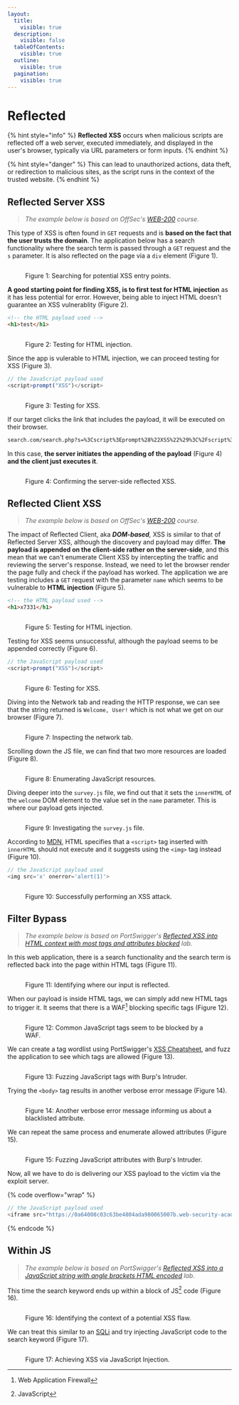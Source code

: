 ```yaml
---
layout:
  title:
    visible: true
  description:
    visible: false
  tableOfContents:
    visible: true
  outline:
    visible: true
  pagination:
    visible: true
---
```


# Reflected

{% hint style="info" %}
**Reflected XSS** occurs when malicious scripts are reflected off a web server, executed immediately, and displayed in the user's browser, typically via URL parameters or form inputs.
{% endhint %}

{% hint style="danger" %}
This can lead to unauthorized actions, data theft, or redirection to malicious sites, as the script runs in the context of the trusted website.
{% endhint %}

## Reflected Server XSS

> _The example below is based on OffSec's_ [_WEB-200_](https://www.offsec.com/courses/web-200/) _course._

This type of XSS is often found in `GET` requests and is **based on the fact that the user trusts the domain**. The application below has a search functionality where the search term is passed through a `GET` request and the `s` parameter. It is also reflected on the page via a `div` element (Figure 1).

<figure><img src="../../../../.gitbook/assets/offsec_xss_rs1.png" alt=""><figcaption><p>Figure 1: Searching for potential XSS entry points.</p></figcaption></figure>

**A good starting point for finding XSS, is to first test for HTML injection** as it has less potential for error. However, being able to inject HTML doesn't guarantee an XSS vulnerablity (Figure 2).

```html
<!-- the HTML payload used -->
<h1>test</h1>
```

<figure><img src="../../../../.gitbook/assets/offsec_xss_rs2.png" alt=""><figcaption><p>Figure 2: Testing for HTML injection.</p></figcaption></figure>

Since the app is vulerable to HTML injection, we can proceed testing for XSS (Figure 3).

```javascript
// the JavaScript payload used
<script>prompt("XSS")</script>
```

<figure><img src="../../../../.gitbook/assets/offsec_xss_rs3.png" alt=""><figcaption><p>Figure 3: Testing for XSS.</p></figcaption></figure>

If our target clicks the link that includes the payload, it will be executed on their browser.

```html
search.com/search.php?s=%3Cscript%3Eprompt%28%22XSS%22%29%3C%2Fscript%3E
```

In this case, **the server initiates the appending of the payload** (Figure 4) **and the client just executes it**.

<figure><img src="../../../../.gitbook/assets/offsec_xss_rs4.png" alt=""><figcaption><p>Figure 4: Confirming the server-side reflected XSS.</p></figcaption></figure>

## Reflected Client XSS

> _The example below is based on OffSec's_ [_WEB-200_](https://www.offsec.com/courses/web-200/) _course._

The impact of Reflected Client, aka _**DOM-based**,_ XSS is similar to that of Reflected Server XSS, although the discovery and payload may differ. **The payload is appended on the client-side rather on the server-side**, and this mean that we can't enumerate Client XSS by intercepting the traffic and reviewing the server's response. Instead, we need to let the browser render the page fully and check if the payload has worked. The application we are testing includes a `GET` request with the parameter `name` which seems to be vulnerable to **HTML injection** (Figure 5).

```html
<!-- the HTML payload used -->
<h1>x7331</h1>
```

<figure><img src="../../../../.gitbook/assets/web_xss_reflected_client_1.png" alt=""><figcaption><p>Figure 5: Testing for HTML injection.</p></figcaption></figure>

Testing for XSS seems unsuccessful, although the payload seems to be appended correctly (Figure 6).

```javascript
// the JavaScript payload used
<script>prompt("XSS")</script>
```

<figure><img src="../../../../.gitbook/assets/web_xss_reflected_client_2.png" alt=""><figcaption><p>Figure 6: Testing for XSS.</p></figcaption></figure>

Diving into the Network tab and reading the HTTP response, we can see that the string returned is `Welcome, User!` which is not what we get on our browser (Figure 7).

<figure><img src="../../../../.gitbook/assets/web_xss_reflected_client_3.png" alt=""><figcaption><p>Figure 7: Inspecting the network tab.</p></figcaption></figure>

Scrolling down the JS file, we can find that two more resources are loaded (Figure 8).

<figure><img src="../../../../.gitbook/assets/web_xss_reflected_client_4.png" alt=""><figcaption><p>Figure 8: Enumerating JavaScript resources.</p></figcaption></figure>

Diving deeper into the `survey.js` file, we find out that it sets the `innerHTML` of the `welcome` DOM element to the value set in the `name` parameter. This is where our payload gets injected.

<figure><img src="../../../../.gitbook/assets/web_xss_reflected_client_5.png" alt=""><figcaption><p>Figure 9: Investigating the <code>survey.js</code> file.</p></figcaption></figure>

According to [MDN](https://developer.mozilla.org/en-US/docs/Web/API/Element/innerHTML#security\_considerations), HTML specifies that a `<script>` tag inserted with `innerHTML` should not execute and it suggests using the `<img>` tag instead (Figure 10).

```javascript
// the JavaScript payload used
<img src='x' onerror='alert(1)'>
```

<figure><img src="../../../../.gitbook/assets/web_xss_reflected_client_6.png" alt=""><figcaption><p>Figure 10: Successfully performing an XSS attack.</p></figcaption></figure>

## Filter Bypass

> _The example below is based on PortSwigger's_ [_Reflected XSS into HTML context with most tags and attributes blocked_](https://portswigger.net/web-security/cross-site-scripting/contexts/lab-html-context-with-most-tags-and-attributes-blocked) _lab._

In this web application, there is a search functionality and the search term is reflected back into the page within HTML tags (Figure 11).

<figure><img src="../../../../.gitbook/assets/web_reflected_xss_1.png" alt=""><figcaption><p>Figure 11: Identifying where our input is reflected.</p></figcaption></figure>

When our payload is inside HTML tags, we can simply add new HTML tags to trigger it. It seems that there is a WAF[^1] blocking specific tags (Figure 12).

<figure><img src="../../../../.gitbook/assets/web_reflected_xss_2.png" alt=""><figcaption><p>Figure 12: Common JavaScript tags seem to be blocked by a WAF.</p></figcaption></figure>

We can create a tag wordlist using PortSwigger's [XSS Cheatsheet](https://portswigger.net/web-security/cross-site-scripting/cheat-sheet), and fuzz the application to see which tags are allowed (Figure 13).

<figure><img src="../../../../.gitbook/assets/web_reflected_xss_3.png" alt=""><figcaption><p>Figure 13: Fuzzing JavaScript tags with Burp's Intruder.</p></figcaption></figure>

Trying the `<body>` tag results in another verbose error message (Figure 14).

<figure><img src="../../../../.gitbook/assets/web_reflected_xss_4.png" alt=""><figcaption><p>Figure 14: Another verbose error message informing us about a blacklisted attribute.</p></figcaption></figure>

We can repeat the same process and enumerate allowed attributes (Figure 15).

<figure><img src="../../../../.gitbook/assets/web_reflected_xss_5.png" alt=""><figcaption><p>Figure 15: Fuzzing JavaScript attributes with Burp's Intruder.</p></figcaption></figure>

Now, all we have to do is delivering our XSS payload to the victim via the exploit server.

{% code overflow="wrap" %}
```javascript
// the JavaScript payload used
<iframe src="https://0a64008c03c63be4804ada980065007b.web-security-academy.net/?search=%3Cbody+onresize%3Dprint%28%29%3E" onload=this.style.width='1em'>
```
{% endcode %}

## Within JS

> _The example below is based on PortSwigger's_ [_Reflected XSS into a JavaScript string with angle brackets HTML encoded_](https://portswigger.net/web-security/cross-site-scripting/contexts/lab-javascript-string-angle-brackets-html-encoded) _lab._

This time the search keyword ends up within a block of JS[^2] code (Figure 16).

<figure><img src="../../../../.gitbook/assets/web_xss_reflected_7.png" alt=""><figcaption><p>Figure 16: Identifying the context of a potential XSS flaw.</p></figcaption></figure>

We can treat this similar to an [SQLi](../sqli/) and try injecting JavaScript code to the search keyword (Figure 17).

<figure><img src="../../../../.gitbook/assets/web_xss_reflected_8.png" alt=""><figcaption><p>Figure 17: Achieving XSS via JavaScript Injection.</p></figcaption></figure>

[^1]: Web Application Firewall

[^2]: JavaScript
